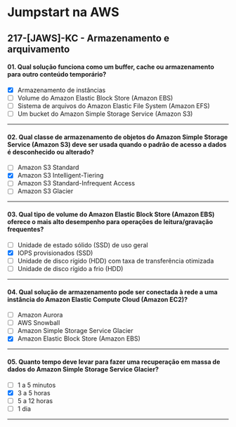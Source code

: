 # Jumpstart na AWS

## 217-[JAWS]-KC - Armazenamento e arquivamento

#### 01. Qual solução funciona como um buffer, cache ou armazenamento para outro conteúdo temporário?
- [x] Armazenamento de instâncias
- [ ] Volume do Amazon Elastic Block Store (Amazon EBS)
- [ ] Sistema de arquivos do Amazon Elastic File System (Amazon EFS)
- [ ] Um bucket do Amazon Simple Storage Service (Amazon S3)

***

#### 02. Qual classe de armazenamento de objetos do Amazon Simple Storage Service (Amazon S3) deve ser usada quando o padrão de acesso a dados é desconhecido ou alterado?
- [ ] Amazon S3 Standard
- [x] Amazon S3 Intelligent-Tiering
- [ ] Amazon S3 Standard-Infrequent Access
- [ ] Amazon S3 Glacier
 
***

#### 03. Qual tipo de volume do Amazon Elastic Block Store (Amazon EBS) oferece o mais alto desempenho para operações de leitura/gravação frequentes?
- [ ] Unidade de estado sólido (SSD) de uso geral
- [x] IOPS provisionados (SSD)
- [ ] Unidade de disco rígido (HDD) com taxa de transferência otimizada
- [ ] Unidade de disco rígido a frio (HDD)

***

#### 04. Qual solução de armazenamento pode ser conectada à rede a uma instância do Amazon Elastic Compute Cloud (Amazon EC2)?
- [ ] Amazon Aurora
- [ ] AWS Snowball
- [ ] Amazon Simple Storage Service Glacier
- [x] Amazon Elastic Block Store (Amazon EBS)

***

#### 05. Quanto tempo deve levar para fazer uma recuperação em massa de dados do Amazon Simple Storage Service Glacier?
- [ ] 1 a 5 minutos
- [x] 3 a 5 horas
- [ ] 5 a 12 horas
- [ ] 1 dia

***
